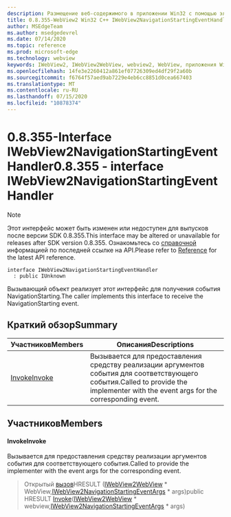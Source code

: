```yaml
---
description: Размещение веб-содержимого в приложении Win32 с помощью элемента управления Microsoft Edge WebView2
title: 0.8.355-WebView2 Win32 C++ IWebView2NavigationStartingEventHandler
author: MSEdgeTeam
ms.author: msedgedevrel
ms.date: 07/14/2020
ms.topic: reference
ms.prod: microsoft-edge
ms.technology: webview
keywords: IWebView2, IWebView2WebView, webview2, WebView, приложения Win32, Win32, EDGE
ms.openlocfilehash: 14fe3e2260412a861ef07726309ed4df29f2a60b
ms.sourcegitcommit: f6764f57aed9ab7229e4eb6cc8851d0cea667403
ms.translationtype: MT
ms.contentlocale: ru-RU
ms.lasthandoff: 07/15/2020
ms.locfileid: "10878374"
---
```

# <span data-ttu-id="a7454-104">0.8.355-Interface IWebView2NavigationStartingEventHandler</span><span class="sxs-lookup"><span data-stu-id="a7454-104">0.8.355 - interface IWebView2NavigationStartingEventHandler</span></span> 

> [!NOTE]
> <span data-ttu-id="a7454-105">Этот интерфейс может быть изменен или недоступен для выпусков после версии SDK 0.8.355.</span><span class="sxs-lookup"><span data-stu-id="a7454-105">This interface may be altered or unavailable for releases after SDK version 0.8.355.</span></span> <span data-ttu-id="a7454-106">Ознакомьтесь со [справочной](../../../webview2-api-reference.md) информацией по последней ссылке на API.</span><span class="sxs-lookup"><span data-stu-id="a7454-106">Please refer to [Reference](../../../webview2-api-reference.md) for the latest API reference.</span></span>

```
interface IWebView2NavigationStartingEventHandler
  : public IUnknown
```

<span data-ttu-id="a7454-107">Вызывающий объект реализует этот интерфейс для получения события NavigationStarting.</span><span class="sxs-lookup"><span data-stu-id="a7454-107">The caller implements this interface to receive the NavigationStarting event.</span></span>

## <span data-ttu-id="a7454-108">Краткий обзор</span><span class="sxs-lookup"><span data-stu-id="a7454-108">Summary</span></span>

 <span data-ttu-id="a7454-109">Участников</span><span class="sxs-lookup"><span data-stu-id="a7454-109">Members</span></span>                        | <span data-ttu-id="a7454-110">Описания</span><span class="sxs-lookup"><span data-stu-id="a7454-110">Descriptions</span></span>
--------------------------------|---------------------------------------------
[<span data-ttu-id="a7454-111">Invoke</span><span class="sxs-lookup"><span data-stu-id="a7454-111">Invoke</span></span>](#invoke) | <span data-ttu-id="a7454-112">Вызывается для предоставления средству реализации аргументов события для соответствующего события.</span><span class="sxs-lookup"><span data-stu-id="a7454-112">Called to provide the implementer with the event args for the corresponding event.</span></span>

## <span data-ttu-id="a7454-113">Участников</span><span class="sxs-lookup"><span data-stu-id="a7454-113">Members</span></span>

#### <span data-ttu-id="a7454-114">Invoke</span><span class="sxs-lookup"><span data-stu-id="a7454-114">Invoke</span></span> 

<span data-ttu-id="a7454-115">Вызывается для предоставления средству реализации аргументов события для соответствующего события.</span><span class="sxs-lookup"><span data-stu-id="a7454-115">Called to provide the implementer with the event args for the corresponding event.</span></span>

> <span data-ttu-id="a7454-116">Открытый [вызов](#invoke)HRESULT ([IWebView2WebView](IWebView2WebView.md) \* WebView,[IWebView2NavigationStartingEventArgs](IWebView2NavigationStartingEventArgs.md) \* args)</span><span class="sxs-lookup"><span data-stu-id="a7454-116">public HRESULT [Invoke](#invoke)([IWebView2WebView](IWebView2WebView.md) \* webview,[IWebView2NavigationStartingEventArgs](IWebView2NavigationStartingEventArgs.md) \* args)</span></span>

